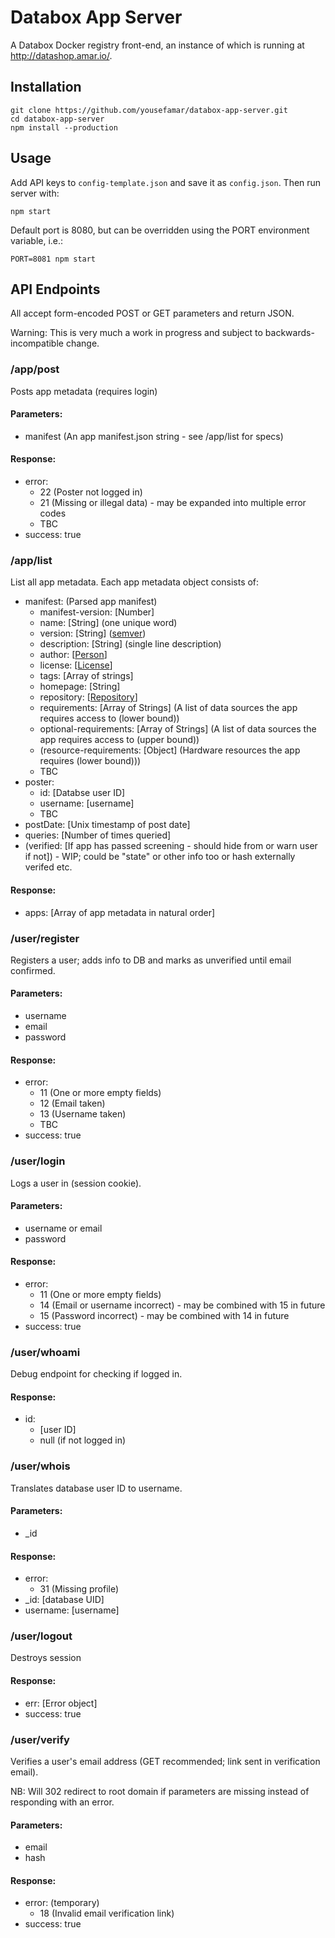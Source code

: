 # Databox App Server
A Databox Docker registry front-end, an instance of which is running at http://datashop.amar.io/.

## Installation
	git clone https://github.com/yousefamar/databox-app-server.git
	cd databox-app-server
	npm install --production

## Usage
Add API keys to `config-template.json` and save it as `config.json`. Then run server with:

	npm start

Default port is 8080, but can be overridden using the PORT environment variable, i.e.:

	PORT=8081 npm start

## API Endpoints

All accept form-encoded POST or GET parameters and return JSON.

Warning: This is very much a work in progress and subject to backwards-incompatible change.

### /app/post

Posts app metadata (requires login)

#### Parameters:
  - manifest (An app manifest.json string - see /app/list for specs)

#### Response:
  - error:
    - 22 (Poster not logged in)
    - 21 (Missing or illegal data) - may be expanded into multiple error codes
    - TBC
  - success: true

### /app/list

List all app metadata. Each app metadata object consists of:

  - manifest: (Parsed app manifest)
    - manifest-version: [Number]
    - name: [String] \(one unique word)
    - version: [String] \([semver](http://semver.org/))
    - description: [String] \(single line description)
    - author: [[Person](https://docs.npmjs.com/files/package.json#people-fields-author-contributors)]
    - license: [[License](https://docs.npmjs.com/files/package.json#license)]
    - tags: [Array of strings]
    - homepage: [String]
    - repository: [[Repository](https://docs.npmjs.com/files/package.json#repository)]
    - requirements: [Array of Strings] \(A list of data sources the app requires access to (lower bound))
    - optional-requirements: [Array of Strings] \(A list of data sources the app requires access to (upper bound))
    - (resource-requirements: [Object] \(Hardware resources the app requires (lower bound)))
    - TBC
  - poster:
    - id: [Databse user ID]
    - username: [username]
    - TBC
  - postDate: [Unix timestamp of post date]
  - queries: [Number of times queried]
  - (verified: [If app has passed screening - should hide from or warn user if not]) - WIP; could be "state" or other info too or hash externally verifed etc.

#### Response:
  - apps: [Array of app metadata in natural order]


### /user/register

Registers a user; adds info to DB and marks as unverified until email confirmed.

#### Parameters:
  - username
  - email
  - password

#### Response:
  - error:
    - 11 (One or more empty fields)
    - 12 (Email taken)
    - 13 (Username taken)
    - TBC
  - success: true

### /user/login

Logs a user in (session cookie).

#### Parameters:
  - username or email
  - password

#### Response:
  - error:
    - 11 (One or more empty fields)
    - 14 (Email or username incorrect) - may be combined with 15 in future
    - 15 (Password incorrect) - may be combined with 14 in future
  - success: true

### /user/whoami

Debug endpoint for checking if logged in.

#### Response:
  - id:
    - [user ID]
    - null (if not logged in)

### /user/whois

Translates database user ID to username.

#### Parameters:
  - _id

#### Response:
  - error:
    - 31 (Missing profile)
  - _id: [database UID]
  - username: [username]

### /user/logout

Destroys session

#### Response:
  - err: [Error object]
  - success: true

### /user/verify

Verifies a user's email address (GET recommended; link sent in verification email).

NB: Will 302 redirect to root domain if parameters are missing instead of responding with an error.

#### Parameters:
  - email
  - hash

#### Response:
  - error: (temporary)
    - 18 (Invalid email verification link)
  - success: true
